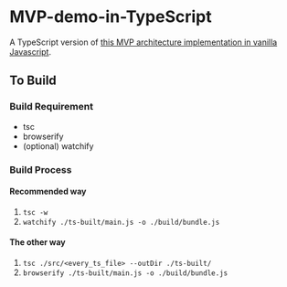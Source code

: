 # MVP-demo-in-TypeScript

A TypeScript version of [this MVP architecture implementation in vanilla Javascript](https://github.com/pomodorozhong/MVP-demo-in-Javascript).

## To Build

### Build Requirement

* tsc
* browserify
* (optional) watchify

### Build Process

#### Recommended way

1. `tsc -w`
2. `watchify ./ts-built/main.js -o ./build/bundle.js`

#### The other way

1. `tsc ./src/<every_ts_file> --outDir ./ts-built/`
2. `browserify ./ts-built/main.js -o ./build/bundle.js`
